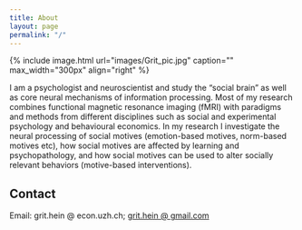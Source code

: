 ```yaml
---
title: About
layout: page
permalink: "/"
---
```

{% include image.html url="images/Grit_pic.jpg" caption="" max_width="300px" align="right" %}

I am a psychologist and neuroscientist and study the “social brain” as well as core neural mechanisms of information processing. Most of my research combines functional magnetic resonance imaging (fMRI) with paradigms and methods from different disciplines such as social and experimental psychology and behavioural economics. In my research I investigate the neural processing of social motives (emotion-based motives, norm-based motives etc), how social motives are affected by learning and psychopathology, and how social motives can be used to alter socially relevant behaviors (motive-based interventions).

## Contact

Email: grit.hein @ econ.uzh.ch; [grit.hein @ gmail.com](mailto:grit.hein@gmail.com)

[](mailto:grit.hein@gmail.com)